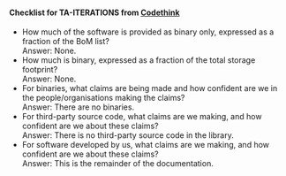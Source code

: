 #### Checklist for TA-ITERATIONS from [Codethink](https://codethinklabs.gitlab.io/trustable/trustable/print_page.html)

* How much of the software is provided as binary only, expressed as a fraction of the BoM list? <br>
    Answer:  None.
* How much is binary, expressed as a fraction of the total storage footprint? <br>
    Answer:  None.
* For binaries, what claims are being made and how confident are we in the people/organisations making the claims? <br>
    Answer:  There are no binaries.
* For third-party source code, what claims are we making, and how confident are we about these claims? <br>
    Answer:  There is no third-party source code in the library.
* For software developed by us, what claims are we making, and how confident are we about these claims? <br>
    Answer:  This is the remainder of the documentation.